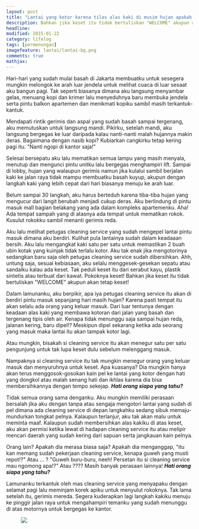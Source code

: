 ```yaml
---
layout: post
title: "Lantai yang kotor karena tilas alas kaki di musim hujan apakah harus segera dibersihkan?"
description: Bahkan jika keset itu tidak bertuliskan "WELCOME" akupun akan tetap keset!
headline: 
modified: 2015-01-22
category: lifelog
tags: [permenungan]
imagefeature: lantai/lantai-bg.png
comments: true
mathjax: 
---
```


Hari-hari yang sudah mulai basah di Jakarta membuatku untuk sesegera mungkin  melongok ke arah luar jendela untuk melihat cuaca di luar sesaat aku bangun pagi. Tak seperti biasanya dimana aku langsung menyambar gelas, menuang kopi dan krimer lalu menyeduhnya baru membuka jendela serta pintu balkon apartemen dan menikmati kopiku sambil masih terkantuk-kantuk.

Mendapati rintik gerimis dan aspal yang sudah basah sampai tergenang, aku memutuskan untuk langsung mandi. Pikirku, setelah mandi, aku langsung bergegas ke luar daripada kalau nanti-nanti malah hujannya makin deras. Bagaimana dengan nasib kopi? Kubiarkan cangkirku tetap kering pagi itu. "Nanti ngopi di kantor saja!"

Selesai bersepatu aku lalu mematikan semua lampu yang masih menyala, menutup dan mengunci pintu unitku lalu bergegas menghampiri lift. Sampai di lobby, hujan yang walaupun gerimis namun jika kulalui sambil berjalan kaki ke jalan raya tidak mampu membuatku basah kuyup, akupun dengan langkah kaki yang lebih cepat dari hari biasanya menuju ke arah luar.

Belum sampai 30 langkah, aku harus berteduh karena tiba-tiba hujan yang mengucur dari langit berubah menjadi cukup deras. Aku berlindung di pintu masuk mall bagian belakang yang ada dalam kompleks apartemenku. Aha! Ada tempat sampah yang di atasnya ada tempat untuk mematikan rokok. Kusulut rokokku sambil menanti gerimis reda. 

Aku lalu melihat petugas cleaning service yang sudah mengepel lantai pintu masuk dimana aku berdiri. Kulihat pula lantainya sudah dalam keadaaan bersih. Aku lalu mengangkat kaki satu per satu untuk memastikan 2 buah ubin kotak yang kuinjak tidak terlalu kotor. Aku tak enak jika mengotorinya sedangkan baru saja oleh petugas cleaning service sudah dibersihkan. Ahh, untung saja, sesuai kebiasaan, aku selalu menggesek-gesekan sepatu atau sandalku kalau ada keset. Tak peduli keset itu dari serabut kayu, plastik sintetis atau terbuat dari kawat. Pokoknya keset! Bahkan jika keset itu tidak bertuliskan "WELCOME" akupun akan tetap keset!

Dalam lamunanku, aku berpikir, apa iya petugas cleaning service itu akan di berdiri pintu masuk sepanjang hari masih hujan? Karena pasti tempat itu akan selalu ada orang yang keluar masuk. Dari luar tentunya dengan keadaan alas kaki yang membawa kotoran dari jalan yang basah dan tergenang tipis oleh air. Kenapa tidak menunggu saja sampai hujan reda, jalanan kering, baru dipel!? Meskipun dipel sekarang ketika ada seorang yang masuk maka lantai itu akan tampak kotor lagi.

Atau mungkin, bisakah si cleaning service itu akan menegur satu per satu pengunjung untuk tak lupa keset dulu sebelum melenggang masuk. 

Nampaknya si cleaning service itu tak mungkin menegur orang yang keluar masuk dan menyuruhnya untuk keset. Apa kuasanya? Dia mungkin hanya akan terus menggosok-gosokan kain pel ke lantai yang kotor dengan hati yang dongkol atau malah senang hati dan ikhlas karena dia bisa membersihkannya dengan tempo sekejap. ***Hati orang siapa yang tahu?***

Tidak semua orang sama denganku. Aku mungkin memiliki perasaan bersalah jika aku dengan tanpa atau sengaja mengotori lantai yang sudah di pel dimana ada cleaning service di depan langkahku sedang sibuk memaju-mundurkan tongkat pelnya. Kalaupun terlanjur, aku tak akan malu untuk meminta maaf. Kalaupun sudah membersihkan alas kakiku di atas keset, aku akan permisi ketika lewat di hadapan cleaning service itu atau melipir mencari daerah yang sudah kering dari sapuan serta jangkauan kain pelnya.

Orang lain? Apakah dia merasa biasa saja? Apakah dia menganggap, "itu kan memang sudah pekerjaan cleaning service, kenapa guweh yang musti repot!?" Atau ... ? "Guweh buru-buru, neeh! Persetan itu si cleaning service mau ngomong apa!?" Atau ???? Masih banyak perasaan lainnya! ***Hati orang siapa yang tahu?***

Lamunanku terkantuk oleh mas cleaning service yang menyapaku dengan selamat pagi lalu meminjam korek apiku untuk menyulut rokoknya. Tak lama setelah itu, gerimis mereda. Segera kuderapkan lagi langkah kakiku menuju ke pinggir jalan raya untuk mengahampiri temanku yang sudah menunggu di atas motornya untuk bergegas ke kantor.

<figure>
	<a href="{{ site.url }}/images/lantai/lantai.png"><img src="{{ site.url }}/images/lantai/lantai.png"></a>
</figure>

